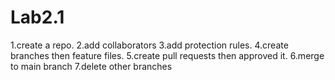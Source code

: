 # Lab2.1
1.create a repo.
2.add collaborators
3.add protection rules.
4.create branches then feature files.
5.create pull requests then approved it.
6.merge to main branch
7.delete other branches
